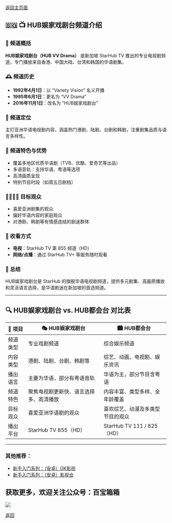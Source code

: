 [返回主页面](..)

## 🇸🇬 📺 HUB娱家戏剧台频道介绍  

### 🧾 频道概括  
**HUB娱家戏剧台（HUB VV Drama）** 是新加坡 StarHub TV 推出的专业电视剧频道，专门播放来自香港、中国大陆、台湾和韩国的华语剧集。  

### 🕰️ 频道历史  
- **1992年4月1日**：以 “Variety Vision” 名义开播  
- **1995年6月1日**：更名为 “VV Drama”  
- **2016年11月1日**：改名为 “HUB娱家戏剧台”  

### 🎯 频道定位  
主打亚洲华语电视剧内容，涵盖热门港剧、陆剧、台剧和韩剧，注重剧集品质与语言多样性。  

### 🌟 频道特色与优势  
- 覆盖多地区优质华语剧（TVB、优酷、爱奇艺等出品）  
- 多语音轨：支持华语、粤语等选项  
- 高清画质呈现  
- 特别节目时段（如周五日剧档）  

### 👨‍👩‍👧‍👦 目标观众  
- 喜爱亚洲剧集的观众  
- 偏好华语内容的家庭观众  
- 对港剧、韩剧等有情感连结的剧迷群体  

### 📡 收看方式  
- **电视**：StarHub TV 第 855 频道（HD）  
- **网络/点播**：通过 StarHub TV+ 等服务随时观看  

### 📝 总结  
HUB娱家戏剧台是 StarHub 的旗舰华语电视剧频道，提供多元剧集、高画质播放和灵活语言选择，是华语剧迷在新加坡的首选频道。  

---

## 🔍 HUB娱家戏剧台 vs. HUB都会台 对比表

| 📌 项目 | 🎭 **HUB娱家戏剧台** | 🏙️ **HUB都会台** |
|--------|----------------------|-------------------|
| 频道类型 | 专业戏剧频道 | 综合娱乐频道 |
| 内容类型 | 港剧、陆剧、台剧、韩剧等 | 综艺、动画、电视剧、娱乐资讯 |
| 播出语言 | 主要为华语，部分有粤语音轨 | 华语为主，部分节目含粤语 |
| 频道特色 | 聚焦电视剧更新快、语言选择多、高清播放 | 内容丰富、类型多样、全年龄覆盖 |
| 目标观众 | 喜爱亚洲华语剧的观众 | 喜欢综艺、动漫及多类型节目的观众 |
| 播出平台 | StarHub TV 855（HD） | StarHub TV 111 / 825（HD） |

---

### 其他推荐：
*   [新手入门系列：（安卓）OK影视](./docs/022_OK_Pro.md)
*   [新手入门系列：（安卓）影视仓](../docs/017_YingShiCang.md)

## 获取更多，欢迎关注公众号：百宝箱箱
<img src="../assets/GongZhongHao.png" style="max-width:100%; height:auto;">

[返回](..)
